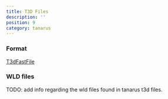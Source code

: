 ```yaml
---
title: T3D Files
description: ''
position: 9
category: tanarus
---
```


### Format

[T3dFastFile](/formats/t3d_fast_file)

### WLD files

<alert type="warning">
TODO: add info regarding the wld files found in tanarus t3d files.
</alert>
